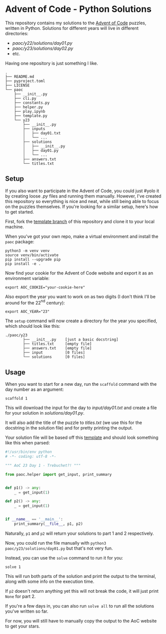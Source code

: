 # Advent of Code - Python Solutions

This repository contains my solutions to the [Advent of Code](https://adventofcode.com/) puzzles, written in Python.
Solutions for different years will live in different directories:
- _paoc/y22/solutions/day01.py_
- _paoc/y23/solutions/day02.py_
- etc.

Having one repository is just something I like.

```
.
├── README.md
├── pyproject.toml
├── LICENSE
└── paoc
    ├── __init__.py
    ├── cli.py
    ├── constants.py
    ├── helper.py
    ├── play.ipynb
    ├── template.py
    └── y23
        ├── __init__.py
        ├── inputs
        │   ├── day01.txt
        │   └── ...
        ├── solutions
        │   ├── __init__.py
        │   ├── day01.py
        │   └── ...
        ├── answers.txt
        └── titles.txt
```

## Setup

If you also want to participate in the Advent of Code, you could just #yolo it by creating loose _.py_ files and running them manually.
However, I've created this repository so everything is nice and neat, while still being able to focus on the puzzles themselves.
If you're looking for a similar setup, here's how to get started.

First, fork the [template branch](https://github.com/Josef-Hlink/AoC/tree/template) of this repository and clone it to your local machine.

When you've got your own repo, make a virtual environment and install the `paoc` package:

```shell
python3 -m venv venv
source venv/bin/activate
pip install --upgrade pip
pip install -e .
```

Now find your cookie for the Advent of Code website and export it as an environment variable:

```shell
export AOC_COOKIE="your-cookie-here"
```

Also export the year you want to work on as two digits (I don't think I'll be around for the 22$^{\mathrm{nd}}$ century):

```shell
export AOC_YEAR="23"
```

The `setup` command will now create a directory for the year you specified, which should look like this:

```shell
./paoc/y23
        ├── __init__.py    [just a basic docstring]
        ├── titles.txt     [empty file]
        ├── answers.txt    [empty file]
        ├── input          [0 files]
        └── solutions      [0 files]
```

## Usage

When you want to start for a new day, run the `scaffold` command with the day number as an argument:

```shell
scaffold 1
```

This will download the input for the day to _input/day01.txt_ and create a file for your solution in _solutions/day01.py_.

It will also add the title of the puzzle to _titles.txt_ (we use this for the docstring in the solution file) and for pretty printing the output.

Your solution file will be based off this [template](paoc/template.py) and should look something like this when parsed:

```python
#!/usr/bin/env python
# -*- coding: utf-8 -*-

""" AoC 23 Day 1 - Trebuchet?! """

from paoc.helper import get_input, print_summary


def p1() -> any:
    _ = get_input(1)

def p2() -> any:
    _ = get_input(1)


if __name__ == '__main__':
    print_summary(__file__, p1, p2)
```

Naturally, `p1` and `p2` will return your solutions to part 1 and 2 respectively.

Now, you could run the file manually with `python3 paoc/y23/solutions/day01.py` but that's not very fun.

Instead, you can use the `solve` command to run it for you:

```shell
solve 1
```

This will run both parts of the solution and print the output to the terminal, along with some info on the execution time.

If `p2` doesn't return anything yet this will not break the code, it will just print `None` for part 2.

If you're a few days in, you can also run `solve all` to run all the solutions you've written so far.

For now, you will still have to manually copy the output to the AoC website to get your stars.
